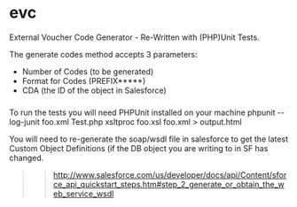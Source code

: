 evc
===

External Voucher Code Generator - Re-Written with (PHP)Unit Tests.

The generate codes method accepts 3 parameters:
 - Number of Codes (to be generated)
 - Format for Codes (PREFIX*****)
 - CDA (the ID of the object in Salesforce)
 
 ### 
 
 To run the tests you will need PHPUnit installed on your machine
     phpunit --log-junit foo.xml Test.php
     xsltproc foo.xsl foo.xml > output.html 
     
 You will need to re-generate the soap/wsdl file in salesforce to get the latest Custom Object Definitions (if the DB object you are writing to in SF has changed.

>> http://www.salesforce.com/us/developer/docs/api/Content/sforce_api_quickstart_steps.htm#step_2_generate_or_obtain_the_web_service_wsdl